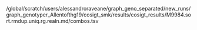 /global/scratch/users/alessandroraveane/graph_geno_separated/new_runs/graph_genotyper_Allentofthg19/cosigt_smk/results/cosigt_results/M9984.sort.rmdup.uniq.rg.realn.md/combos.tsv
